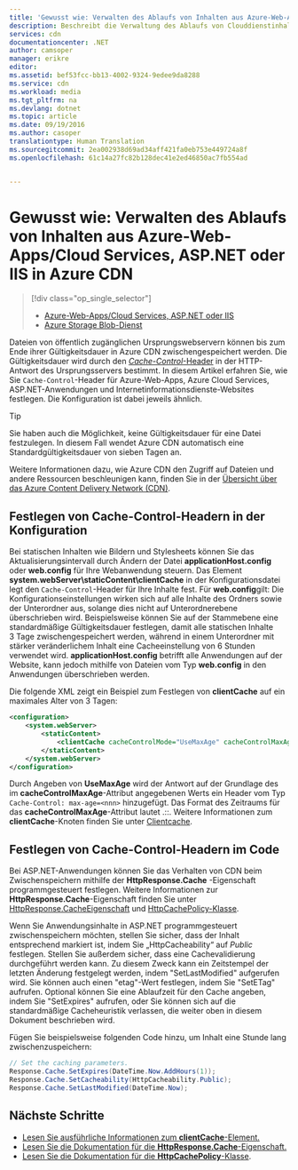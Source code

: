 ```yaml
---
title: 'Gewusst wie: Verwalten des Ablaufs von Inhalten aus Azure-Web-Apps/Cloud Services, ASP.NET und IIS in Azure CDN | Microsoft Docs'
description: Beschreibt die Verwaltung des Ablaufs von Clouddienstinhalten in Azure CDN
services: cdn
documentationcenter: .NET
author: camsoper
manager: erikre
editor: 
ms.assetid: bef53fcc-bb13-4002-9324-9edee9da8288
ms.service: cdn
ms.workload: media
ms.tgt_pltfrm: na
ms.devlang: dotnet
ms.topic: article
ms.date: 09/19/2016
ms.author: casoper
translationtype: Human Translation
ms.sourcegitcommit: 2ea002938d69ad34aff421fa0eb753e449724a8f
ms.openlocfilehash: 61c14a27fc82b128dec41e2ed46850ac7fb554ad


---
```

# <a name="how-to-manage-expiration-of-azure-web-appscloud-services-aspnet-or-iis-content-in-azure-cdn"></a>Gewusst wie: Verwalten des Ablaufs von Inhalten aus Azure-Web-Apps/Cloud Services, ASP.NET oder IIS in Azure CDN
> [!div class="op_single_selector"]
> * [Azure-Web-Apps/Cloud Services, ASP.NET oder IIS](cdn-manage-expiration-of-cloud-service-content.md)
> * [Azure Storage Blob-Dienst](cdn-manage-expiration-of-blob-content.md)
> 
> 

Dateien von öffentlich zugänglichen Ursprungswebservern können bis zum Ende ihrer Gültigkeitsdauer in Azure CDN zwischengespeichert werden.  Die Gültigkeitsdauer wird durch den [*Cache-Control*-Header](http://www.w3.org/Protocols/rfc2616/rfc2616-sec14.html#sec14.9) in der HTTP-Antwort des Ursprungsservers bestimmt.  In diesem Artikel erfahren Sie, wie Sie `Cache-Control`-Header für Azure-Web-Apps, Azure Cloud Services, ASP.NET-Anwendungen und Internetinformationsdienste-Websites festlegen. Die Konfiguration ist dabei jeweils ähnlich.

> [!TIP]
> Sie haben auch die Möglichkeit, keine Gültigkeitsdauer für eine Datei festzulegen.  In diesem Fall wendet Azure CDN automatisch eine Standardgültigkeitsdauer von sieben Tagen an.
> 
> Weitere Informationen dazu, wie Azure CDN den Zugriff auf Dateien und andere Ressourcen beschleunigen kann, finden Sie in der [Übersicht über das Azure Content Delivery Network (CDN)](cdn-overview.md).
> 
> 

## <a name="setting-cache-control-headers-in-configuration"></a>Festlegen von Cache-Control-Headern in der Konfiguration
Bei statischen Inhalten wie Bildern und Stylesheets können Sie das Aktualisierungsintervall durch Ändern der Datei **applicationHost.config** oder **web.config** für Ihre Webanwendung steuern.  Das Element **system.webServer\staticContent\clientCache** in der Konfigurationsdatei legt den `Cache-Control`-Header für Ihre Inhalte fest. Für **web.config**gilt: Die Konfigurationseinstellungen wirken sich auf alle Inhalte des Ordners sowie der Unterordner aus, solange dies nicht auf Unterordnerebene überschrieben wird.  Beispielsweise können Sie auf der Stammebene eine standardmäßige Gültigkeitsdauer festlegen, damit alle statischen Inhalte 3 Tage zwischengespeichert werden, während in einem Unterordner mit stärker veränderlichem Inhalt eine Cacheeinstellung von 6 Stunden verwendet wird.  **applicationHost.config** betrifft alle Anwendungen auf der Website, kann jedoch mithilfe von Dateien vom Typ **web.config** in den Anwendungen überschrieben werden.

Die folgende XML zeigt ein Beispiel zum Festlegen von **clientCache** auf ein maximales Alter von 3 Tagen:  

```xml
<configuration>
    <system.webServer>
        <staticContent>
            <clientCache cacheControlMode="UseMaxAge" cacheControlMaxAge="3.00:00:00" />
        </staticContent>
    </system.webServer>
</configuration>
```

Durch Angeben von **UseMaxAge** wird der Antwort auf der Grundlage des im **cacheControlMaxAge**-Attribut angegebenen Werts ein Header vom Typ `Cache-Control: max-age=<nnn>` hinzugefügt. Das Format des Zeitraums für das **cacheControlMaxAge**-Attribut lautet <days>.<hours>:<min>:<sec>. Weitere Informationen zum **clientCache**-Knoten finden Sie unter [Clientcache<clientCache>](http://www.iis.net/ConfigReference/system.webServer/staticContent/clientCache).  

## <a name="setting-cache-control-headers-in-code"></a>Festlegen von Cache-Control-Headern im Code
Bei ASP.NET-Anwendungen können Sie das Verhalten von CDN beim Zwischenspeichern mithilfe der **HttpResponse.Cache** -Eigenschaft programmgesteuert festlegen. Weitere Informationen zur **HttpResponse.Cache**-Eigenschaft finden Sie unter [HttpResponse.CacheEigenschaft](http://msdn.microsoft.com/library/system.web.httpresponse.cache.aspx) und [HttpCachePolicy-Klasse](http://msdn.microsoft.com/library/system.web.httpcachepolicy.aspx).  

Wenn Sie Anwendungsinhalte in ASP.NET programmgesteuert zwischenspeichern möchten, stellen Sie sicher, dass der Inhalt entsprechend markiert ist, indem Sie „HttpCacheability“ auf *Public* festlegen. Stellen Sie außerdem sicher, dass eine Cachevalidierung durchgeführt werden kann. Zu diesem Zweck kann ein Zeitstempel der letzten Änderung festgelegt werden, indem "SetLastModified" aufgerufen wird. Sie können auch einen "etag"-Wert festlegen, indem Sie "SetETag" aufrufen. Optional können Sie eine Ablaufzeit für den Cache angeben, indem Sie "SetExpires" aufrufen, oder Sie können sich auf die standardmäßige Cacheheuristik verlassen, die weiter oben in diesem Dokument beschrieben wird.  

Fügen Sie beispielsweise folgenden Code hinzu, um Inhalt eine Stunde lang zwischenzuspeichern:  

```csharp
// Set the caching parameters.
Response.Cache.SetExpires(DateTime.Now.AddHours(1));
Response.Cache.SetCacheability(HttpCacheability.Public);
Response.Cache.SetLastModified(DateTime.Now);
```

## <a name="next-steps"></a>Nächste Schritte
* [Lesen Sie ausführliche Informationen zum **clientCache**-Element.](http://www.iis.net/ConfigReference/system.webServer/staticContent/clientCache)
* [Lesen Sie die Dokumentation für die **HttpResponse.Cache**-Eigenschaft.](http://msdn.microsoft.com/library/system.web.httpresponse.cache.aspx) 
* [Lesen Sie die Dokumentation für die **HttpCachePolicy**-Klasse](http://msdn.microsoft.com/library/system.web.httpcachepolicy.aspx).  




<!--HONumber=Nov16_HO3-->



